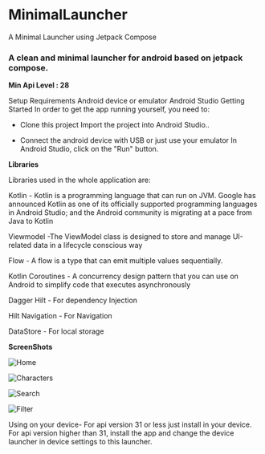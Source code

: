 # MinimalLauncher
A Minimal Launcher using Jetpack Compose

### A clean and minimal launcher for android based on jetpack compose.

**Min Api Level : 28**

Setup Requirements Android device or emulator Android Studio Getting Started In order to get the app running yourself, you need to:

-  Clone this project Import the project into Android Studio..

- Connect the android device with USB or just use your emulator In Android Studio, click on the "Run" button. 

**Libraries** 

Libraries used in the whole application are:

Kotlin - Kotlin is a programming language that can run on JVM. Google has announced Kotlin as one of its officially supported programming languages in Android Studio; and the Android community is migrating at a pace from Java to Kotlin

Viewmodel -The ViewModel class is designed to store and manage UI-related data in a lifecycle conscious way

Flow - A flow is a type that can emit multiple values sequentially.

Kotlin Coroutines - A concurrency design pattern that you can use on Android to simplify code that executes asynchronously

Dagger Hilt - For dependency Injection

Hilt Navigation - For Navigation

DataStore - For local storage

**ScreenShots**

![Home](https://user-images.githubusercontent.com/33326079/138370846-eb7032a8-0ab0-4141-91f1-c9d1208d2ce1.PNG)

![Characters](https://user-images.githubusercontent.com/33326079/138370851-db0c461b-3d6f-44c5-a8b5-71bf8d128eaa.PNG)

![Search](https://user-images.githubusercontent.com/33326079/138370856-c5efa5b4-6e44-4202-b81d-f520734916ee.PNG)

![Filter](https://user-images.githubusercontent.com/33326079/138370858-07fd2827-6454-456a-8bb0-26d2ebb20bce.PNG)

Using on your device-
For api version 31 or less just install in your device.
For api version higher than 31, install the app and change the device launcher in device settings to this launcher.

